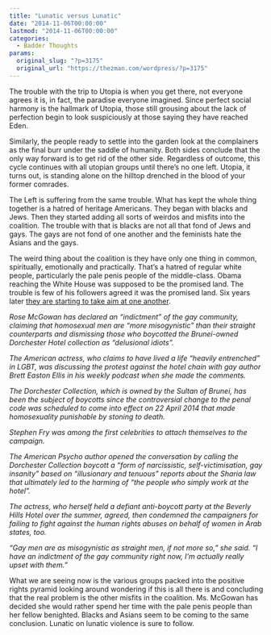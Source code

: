 ```yaml
---
title: "Lunatic versus Lunatic"
date: "2014-11-06T00:00:00"
lastmod: "2014-11-06T00:00:00"
categories:
  - Badder Thoughts
params:
  original_slug: "?p=3175"
  original_url: "https://thezman.com/wordpress/?p=3175"
---
```


The trouble with the trip to Utopia is when you get there, not everyone
agrees it is, in fact, the paradise everyone imagined. Since perfect
social harmony is the hallmark of Utopia, those still grousing about the
lack of perfection begin to look suspiciously at those saying they have
reached Eden.

Similarly, the people ready to settle into the garden look at the
complainers as the final burr under the saddle of humanity. Both sides
conclude that the only way forward is to get rid of the other side.
Regardless of outcome, this cycle continues with all utopian groups
until there’s no one left. Utopia, it turns out, is standing alone on
the hilltop drenched in the blood of your former comrades.

The Left is suffering from the same trouble. What has kept the whole
thing together is a hatred of heritage Americans. They began with blacks
and Jews. Then they started adding all sorts of weirdos and misfits into
the coalition. The trouble with that is blacks are not all that fond of
Jews and gays. The gays are not fond of one another and the feminists
hate the Asians and the gays.

The weird thing about the coalition is they have only one thing in
common, spiritually, emotionally and practically. That’s a hatred of
regular white people, particularly the pale penis people of the
middle-class. Obama reaching the White House was supposed to be the
promised land. The trouble is few of his followers agreed it was the
promised land. Six years later <a
href="http://www.independent.co.uk/news/people/rose-mcgowan-attacks-lgbt-community-for-failing-to-campaign-for-feminism-gay-men-are-more-misogynistic-than-straight-men-9841873.html"
rel="noopener" target="_blank">they are starting to take aim at one
another</a>.

*Rose McGowan has declared an “indictment” of the gay community,
claiming that homosexual men are “more misogynistic” than their straight
counterparts and dismissing those who boycotted the Brunei-owned
Dorchester Hotel collection as “delusional idiots”.*

*The American actress, who claims to have lived a life “heavily
entrenched” in LGBT, was discussing the protest against the hotel chain
with gay author Brett Easton Ellis in his weekly podcast when she made
the comments.*

*The Dorchester Collection, which is owned by the Sultan of Brunei, has
been the subject of boycotts since the controversial change to the penal
code was scheduled to come into effect on 22 April 2014 that made
homosexuality punishable by stoning to death.*

*Stephen Fry was among the first celebrities to attach themselves to the
campaign.*

*The American Psycho author opened the conversation by calling the
Dorchester Collection boycott a “form of narcissistic,
self-victimisation, gay insanity” based on “illusionary and tenuous”
reports about the Sharia law that ultimately led to the harming of “the
people who simply work at the hotel”.*

*The actress, who herself held a defiant anti-boycott party at the
Beverly Hills Hotel over the summer, agreed, then condemned the
campaigners for failing to fight against the human rights abuses on
behalf of women in Arab states, too.*

*“Gay men are as misogynistic as straight men, if not more so,” she
said. “I have an indictment of the gay community right now, I’m actually
really upset with them.”*

What we are seeing now is the various groups packed into the positive
rights pyramid looking around wondering if this is all there is and
concluding that the real problem is the other misfits in the coalition.
Ms. McGowan has decided she would rather spend her time with the pale
penis people than her fellow benighted. Blacks and Asians seem to be
coming to the same conclusion. Lunatic on lunatic violence is sure to
follow.
